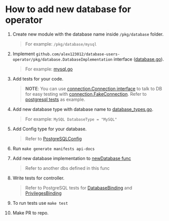 # How to add new database for operator

1. Create new module with the database name inside `/pkg/database` folder.
    > For example: `/pkg/database/mysql`

1. Implement `github.com/alex123012/database-users-operator/pkg/database.DatabaseImplementation` interface ([database.go](/pkg/database/database.go#L34)).
    > For example: [mysql.go](/pkg/database/mysql/mysql.go#L29)

1. Add tests for your code.
    > **NOTE**: You can use [connection.Connection interface](/pkg/database/connection/common.go#L30) to talk to DB for easy testing with [connection.FakeConnection](/pkg/database/connection/fake.go#L25). Refer to [postgresql tests](/pkg/database/postgresql/postgresql_test.go#L34) as example.

2. Add new database type with database name to [database_types.go](/api/v1alpha1/database_types.go#L27).
    > For example: `MySQL DatabaseType = "MySQL"`

3. Add Config type for your database.
    > Refer to [PostgreSQLConfig](/api/v1alpha1/database_types.go#L57)

4. Run `make generate manifests api-docs`

5. Add new database implementation to [newDatabase func](/pkg/database/database.go#L50)
    > Refer to another dbs defined in this func

6. Write tests for controller.
    > Refer to PostgreSQL tests for [DatabaseBinding](/controllers/databasebinding_controller_test.go) and [PrivilegesBinding](/controllers/privilegesbinding_controller_test.go)

7. To run tests use `make test`

8. Make PR to repo.
